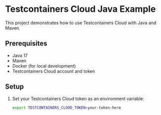 # Testcontainers Cloud Java Example

This project demonstrates how to use Testcontainers Cloud with Java and Maven.

## Prerequisites

- Java 17
- Maven
- Docker (for local development)
- Testcontainers Cloud account and token

## Setup

1. Set your Testcontainers Cloud token as an environment variable:
   ```bash
   export TESTCONTAINERS_CLOUD_TOKEN=your-token-here
